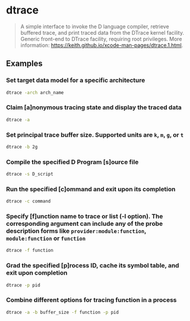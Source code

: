 # dtrace

> A simple interface to invoke the D language compiler, retrieve buffered trace, and print traced data from the DTrace kernel facility. Generic front-end to DTrace facility, requiring root privileges. More information: <https://keith.github.io/xcode-man-pages/dtrace.1.html>.

## Examples

### Set target data model for a specific architecture

```bash
dtrace -arch arch_name
```

### Claim [a]nonymous tracing state and display the traced data

```bash
dtrace -a
```

### Set principal trace buffer size. Supported units are `k`, `m`, `g`, or `t`

```bash
dtrace -b 2g
```

### Compile the specified D Program [s]ource file

```bash
dtrace -s D_script
```

### Run the specified [c]ommand and exit upon its completion

```bash
dtrace -c command
```

### Specify [f]unction name to trace or list (-l option). The corresponding argument can include any of the probe description forms like `provider:module:function`, `module:function` or `function`

```bash
dtrace -f function
```

### Grad the specified [p]rocess ID, cache its symbol table, and exit upon completion

```bash
dtrace -p pid
```

### Combine different options for tracing function in a process

```bash
dtrace -a -b buffer_size -f function -p pid
```
